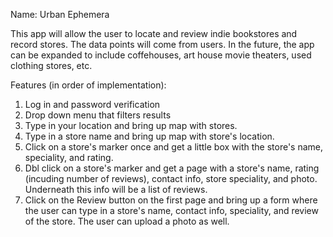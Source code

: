 Name: Urban Ephemera

This app will allow the user to locate and review indie bookstores and record stores.  The data points will come from users.  In the future, the app can be expanded to include coffehouses, art house movie theaters, used clothing stores, etc.

Features (in order of implementation):
1. Log in and password verification
2. Drop down menu that filters results
3. Type in your location and bring up map with stores.
4. Type in a store name and bring up map with store's location.
5. Click on a store's marker once and get a little box with the store's name, speciality, and rating.
6. Dbl click on a store's marker and get a page with a store's name, rating (incuding number of reviews), contact info, store speciality, and photo.  Underneath this info will be a list of reviews.
7. Click on the Review button on the first page and bring up a form where the user can type in a store's name, contact info, speciality, and review of the store.  The user can upload a photo as well.